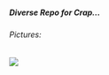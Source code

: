 ##### Diverse Repo for Crap...

###### Pictures:
![](https://github.com/Ramalama2/Voron-2-Mods/raw/main/Diverse/Gucci-Titan_Screws.jpg)